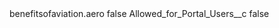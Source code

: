<?xml version="1.0" encoding="UTF-8"?>
<CustomMetadata xmlns="http://soap.sforce.com/2006/04/metadata" xmlns:xsi="http://www.w3.org/2001/XMLSchema-instance" xmlns:xsd="http://www.w3.org/2001/XMLSchema">
    <label>benefitsofaviation.aero</label>
    <protected>false</protected>
    <values>
        <field>Allowed_for_Portal_Users__c</field>
        <value xsi:type="xsd:boolean">false</value>
    </values>
</CustomMetadata>
